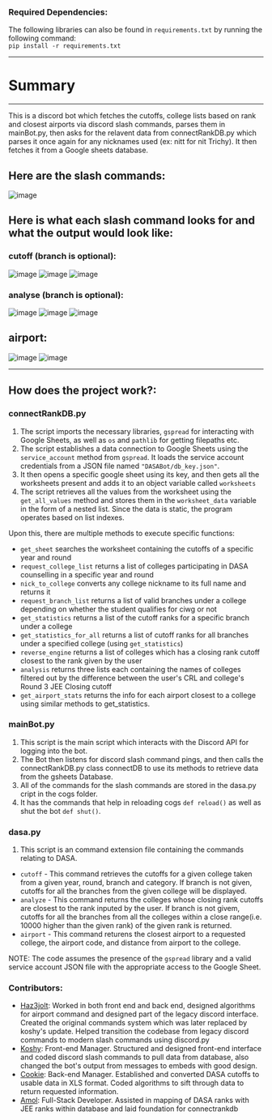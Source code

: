 ### Required Dependencies:
The following libraries can also be found in `requirements.txt` by running the following command:  
`pip install -r requirements.txt`  

---

# Summary

---

This is a discord bot which fetches the cutoffs, college lists based on rank and closest airports via discord slash commands, parses them in mainBot.py, then asks for the relavent data from connectRankDB.py which parses it once again for any nicknames used (ex: nitt for nit Trichy). It then fetches it from a Google sheets database.

## Here are the slash commands:
![image](https://github.com/Haz3-jolt/DasaBot/assets/79502699/1da691da-74fd-47ba-962d-6a43ec616cf8)

## Here is what each slash command looks for and what the output would look like:

### cutoff (branch is optional): 
![image](https://github.com/Haz3-jolt/DasaBot/assets/79502699/b9ef336f-89e1-46f0-b16d-7beca494dfa3)
![image](https://github.com/Haz3-jolt/DasaBot/assets/79502699/f5069c0b-0f1c-4d66-8a62-95b1e89d575b)
![image](https://github.com/Haz3-jolt/DasaBot/assets/79502699/6ddcf460-60c0-4493-84e3-3417439a4d21)


### analyse (branch is optional): 
![image](https://github.com/Haz3-jolt/DasaBot/assets/79502699/3a4b7e64-4c77-4822-b907-e95c796e37a4)
![image](https://github.com/Haz3-jolt/DasaBot/assets/79502699/51cdfc6d-58f7-486e-8ff5-b74c40d660a8)
![image](https://github.com/Haz3-jolt/DasaBot/assets/79502699/717d526f-7901-4d00-954c-056adca94312)


## airport:
![image](https://github.com/Haz3-jolt/DasaBot/assets/79502699/0ca4ada3-3d11-40d4-8b0b-9c7f9d2f0bf2)
![image](https://github.com/Haz3-jolt/DasaBot/assets/79502699/ab7dae63-4566-45b9-82b9-aa6b9562bb8c)



---

## How does the project work?:

### connectRankDB.py

1. The script imports the necessary libraries, `gspread` for interacting with Google Sheets, as well as `os` and `pathlib` for getting filepaths etc.
2. The script establishes a data connection to Google Sheets using the `service_account` method from `gspread`. It loads the service account credentials from a JSON file named `"DASABot/db_key.json"`.
4. It then opens a specific google sheet using its key, and then gets all the worksheets present and adds it to an object variable called `worksheets`
5. The script retrieves all the values from the worksheet using the `get_all_values` method and stores them in the `worksheet_data` variable in the form of a nested list. Since the data is static, the program operates based on list indexes.

Upon this, there are multiple methods to execute specific functions:

- `get_sheet` searches the worksheet containing the cutoffs of a specific year and round
- `request_college_list` returns a list of colleges participating in DASA counselling in a specific year and round
- `nick_to_college` converts any college nickname to its full name and returns it
- `request_branch_list` returns a list of valid branches under a college depending on whether the student qualifies for ciwg or not
- `get_statistics` returns a list of the cutoff ranks for a specific branch under a college
- `get_statistics_for_all` returns a list of cutoff ranks for all branches under a specified college (using `get_statistics`)
- `reverse_engine` returns a list of colleges which has a closing rank cutoff closest to the rank given by the user  
- `analysis` returns three lists each containing the names of colleges filtered out by the difference between the user's CRL and college's Round 3 JEE Closing cutoff
- `get_airport_stats` returns the info for each airport closest to a college using similar methods to get_statistics.

### mainBot.py
1. This script is the main script which interacts with the Discord API for logging into the bot.
2. The Bot then listens for discord slash command pings, and then calls the connectRankDB.py class connectDB to use its methods to retrieve data from the gsheets Database.
3. All of the commands for the slash commands are stored in the dasa.py cript in the cogs folder.
4. It has the commands that help in reloading cogs `def reload()` as well as shut the bot `def shut()`.

### dasa.py
1. This script is an command extension file containing the commands relating to DASA.
- `cutoff` - This command retrieves the cutoffs for a given college taken from a given year, round, branch and category. If branch is not given, cutoffs for all the      branches from the given college will be displayed.  
- `analyze` - This command returns the colleges whose closing rank cutoffs are closest to the rank inputed by the user. If branch is not givem, cutoffs for all the branches from all the colleges within a close range(i.e. 10000 higher than the given rank) of the given rank is returned.
- `airport` - This command returens the closest airport to a requested college, the airport code, and distance from airport to the college. 
  

NOTE: The code assumes the presence of the `gspread` library and a valid service account JSON file with the appropriate access to the Google Sheet.

### Contributors:

- [Haz3jolt](https://github.com/Haz3-jolt): Worked in both front end and back end, designed algorithms for airport command and designed part of the legacy discord interface.
Created the original commands system which was later replaced by koshy's update. Helped transition the codebase from legacy discord commands to modern slash commands using discord.py
- [Koshy](https://github.com/koshyj8): Front-end Manager. Structured and designed front-end interface and coded discord slash commands to pull data from database, also changed the bot's output from messages to embeds with good design.
- [Cookie](https://github.com/CookieOnCode): Back-end Manager. Established and converted DASA cutoffs to usable data in XLS format. Coded algorithms to sift through data to return requested information. 
- [Amol](https://github.com/AmolOnGitHub): Full-Stack Developer. Assisted in mapping of DASA ranks with JEE ranks within database and laid foundation for connectrankdb

